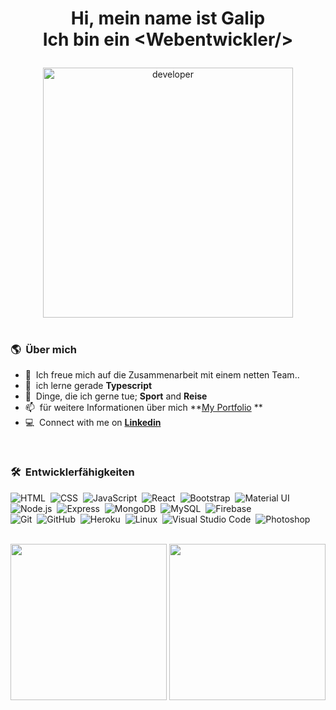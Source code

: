 ### 
<h1 align="center">
  
  Hi, mein name ist Galip <br> Ich bin ein &lt;Webentwickler/&gt;
 
</h1>

<div align="center">  <img  width="400px" alt="developer" src="https://miro.medium.com/max/680/1*IRGHmiGsa16stedQvIaZfw.gif"> </div>
 
 </br>
 
 ### 🌎 &nbsp;Über mich
 
- :office: &nbsp;Ich freue mich auf die Zusammenarbeit mit einem netten Team..
- :seedling: &nbsp;ich lerne gerade **Typescript**
- :speech_balloon: &nbsp;Dinge, die ich gerne tue; **Sport** and **Reise**
- :mailbox: &nbsp;für weitere Informationen über mich **[My Portfolio](https://galip16.herokuapp.com/ ) **
- :computer: &nbsp;Connect with me on **[Linkedin](https://www.linkedin.com/in/galip-savut-7200bb211/)**


</br>


### 🛠 &nbsp;Entwicklerfähigkeiten

![HTML](https://img.shields.io/badge/-HTML-05122A?style=flat&logo=HTML5)&nbsp;
![CSS](https://img.shields.io/badge/-CSS-05122A?style=flat&logo=CSS3&logoColor=1572B6)&nbsp;
![JavaScript](https://img.shields.io/badge/-JavaScript-05122A?style=flat&logo=javascript)&nbsp;
![React](https://img.shields.io/badge/-React-05122A?style=flat&logo=react)&nbsp;
![Bootstrap](https://img.shields.io/badge/-Bootstrap-05122A?style=flat&logo=bootstrap&logoColor=563D7C)&nbsp;
![Material UI](https://img.shields.io/badge/materialui-05122A?style=flat&logo=material-ui&logoColor=white)\
![Node.js](https://img.shields.io/badge/-Node.js-05122A?style=flat&logo=node.js)&nbsp;
![Express](https://img.shields.io/badge/express.js-05122A?style=flat&logo=express)&nbsp;
![MongoDB](https://img.shields.io/badge/-MongoDB-05122A?style=flat&logo=mongodb)&nbsp;
![MySQL](https://img.shields.io/badge/-Node.js-05122A?style=flat&logo=node.js)&nbsp;
![Firebase](https://img.shields.io/badge/Firebase-05122A?style=flat&logo=firebase&logoColor=white)\
![Git](https://img.shields.io/badge/-Git-05122A?style=flat&logo=git)&nbsp;
![GitHub](https://img.shields.io/badge/-GitHub-05122A?style=flat&logo=github)&nbsp;
![Heroku](https://img.shields.io/badge/Heroku-05122A?style=flat&logo=heroku&logoColor=white)&nbsp;
![Linux](https://img.shields.io/badge/Linux-05122A?style=flat&logo=linux&logoColor=black)&nbsp;
![Visual Studio Code](https://img.shields.io/badge/-Visual%20Studio%20Code-05122A?style=flat&logo=visual-studio-code&logoColor=007ACC)&nbsp;
![Photoshop](https://img.shields.io/badge/-Photoshop-05122A?style=flat&logo=adobe-photoshop)&nbsp;

</br>



<div align="center">
<img height="250vh" src="https://github-readme-stats.vercel.app/api?username=galip16&show_icons=true&hide_border=true" /> 
<img height="250vh"  src="https://github-readme-stats.vercel.app/api/top-langs/?username=galip16" />
</div>






